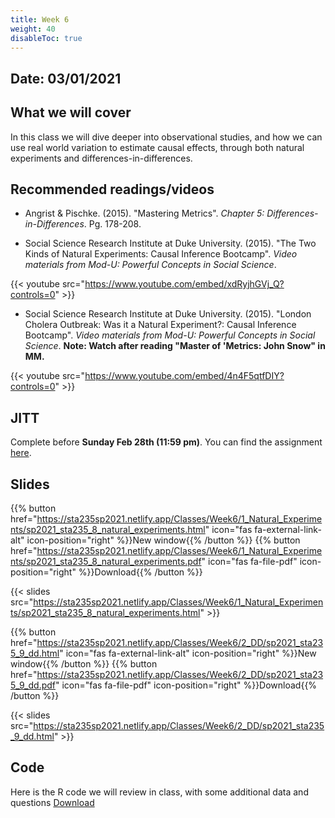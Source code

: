 ```yaml
---
title: Week 6
weight: 40
disableToc: true
---
```


## Date: 03/01/2021

## What we will cover

In this class we will dive deeper into observational studies, and how we can use real world variation to estimate causal effects, through both natural experiments and differences-in-differences.  

## Recommended readings/videos

- Angrist & Pischke. (2015). "Mastering Metrics". *Chapter 5: Differences-in-Differences*. Pg. 178-208. 

- Social Science Research Institute at Duke University. (2015). "The Two Kinds of Natural Experiments: Causal Inference Bootcamp". *Video materials from Mod-U: Powerful Concepts in Social Science*.

{{< youtube src="https://www.youtube.com/embed/xdRyjhGVj_Q?controls=0" >}}

- Social Science Research Institute at Duke University. (2015). "London Cholera Outbreak: Was it a Natural Experiment?: Causal Inference Bootcamp". *Video materials from Mod-U: Powerful Concepts in Social Science*. **Note: Watch after reading "Master of 'Metrics: John Snow" in MM.**

{{< youtube src="https://www.youtube.com/embed/4n4F5qtfDIY?controls=0" >}}

## JITT

Complete before **Sunday Feb 28th (11:59 pm)**. You can find the assignment <a onclick="ga('send', 'event', 'External-Link','click','JITT4','0','Link');" href="https://forms.gle/C9iaUUgi6wKMHSX98" target="_blank">here</a>.

## Slides

{{% button href="https://sta235sp2021.netlify.app/Classes/Week6/1_Natural_Experiments/sp2021_sta235_8_natural_experiments.html" icon="fas fa-external-link-alt" icon-position="right" %}}New window{{% /button %}} {{% button href="https://sta235sp2021.netlify.app/Classes/Week6/1_Natural_Experiments/sp2021_sta235_8_natural_experiments.pdf" icon="fas fa-file-pdf" icon-position="right" %}}Download{{% /button %}} 

{{< slides src="https://sta235sp2021.netlify.app/Classes/Week6/1_Natural_Experiments/sp2021_sta235_8_natural_experiments.html" >}}

{{% button href="https://sta235sp2021.netlify.app/Classes/Week6/2_DD/sp2021_sta235_9_dd.html" icon="fas fa-external-link-alt" icon-position="right" %}}New window{{% /button %}} {{% button href="https://sta235sp2021.netlify.app/Classes/Week6/2_DD/sp2021_sta235_9_dd.pdf" icon="fas fa-file-pdf" icon-position="right" %}}Download{{% /button %}} 

{{< slides src="https://sta235sp2021.netlify.app/Classes/Week6/2_DD/sp2021_sta235_9_dd.html" >}}

## Code

Here is the R code we will review in class, with some additional data and questions <a onclick="ga('send', 'event', 'External-Link','click','code6','0','Link');" href="https://raw.githubusercontent.com/maibennett/sta235sp2021/main/exampleSite/content/Classes/Week6/code/sp2021_sta235_8_NE_DD.R" target="_blank" class="btn btn-default">Download<i class="fas fa-code"></i></a>
